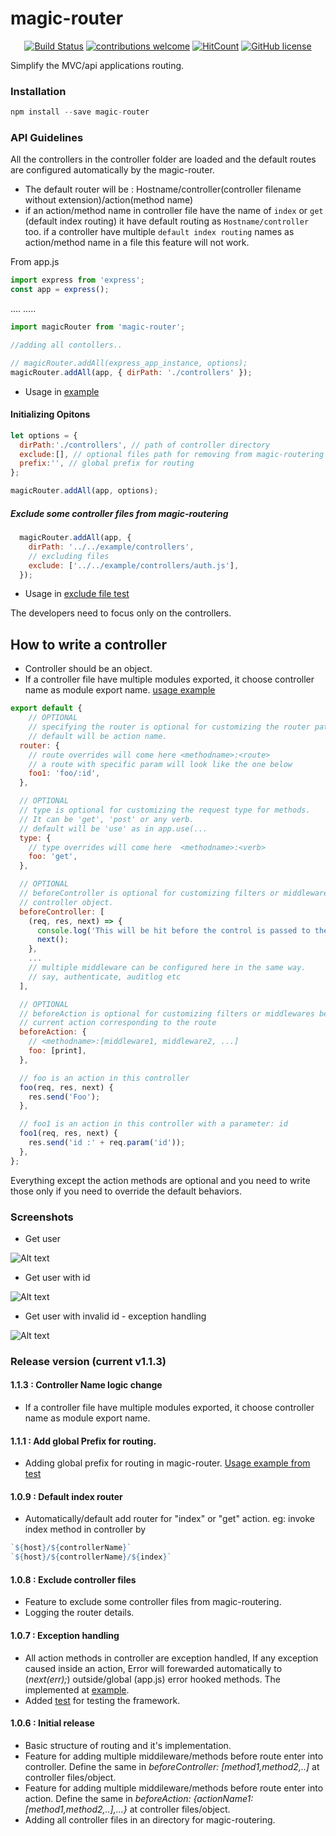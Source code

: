 # magic-router

<div align="center">

[![Build Status](https://travis-ci.org/benhurdavies/magic-router.png?branch=master)](https://travis-ci.org/benhurdavies/magic-router)
[![contributions welcome](https://img.shields.io/badge/contributions-welcome-brightgreen.svg?style=flat)](https://github.com/benhurdavies/magic-router)
[![HitCount](http://hits.dwyl.io/benhurdavies/benhurdavies/magic-router.svg)](http://hits.dwyl.io/benhurdavies/benhurdavies/magic-router)
[![GitHub license](https://img.shields.io/github/license/benhurdavies/magic-router.svg)](https://github.com/benhurdavies/magic-router/blob/master/LICENSE)

</div>

Simplify the MVC/api applications routing.

### Installation

```javascript
npm install --save magic-router
```

### API Guidelines

All the controllers in the controller folder are loaded and the default routes are configured automatically by the magic-router.

* The default router will be : Hostname/controller(controller filename without extension)/action(method name)
* if an action/method name in controller file have the name of `index` or `get` (default index routing) it have default routing as `Hostname/controller` too. if a controller have multiple `default index routing` names as action/method name in a file this feature will not work.

From app.js

```javascript
import express from 'express';
const app = express();
```
....
.....
```javascript 
import magicRouter from 'magic-router';

//adding all contollers..

// magicRouter.addAll(express_app_instance, options);
magicRouter.addAll(app, { dirPath: './controllers' });

```
* Usage in [example](./example) 

#### Initializing Opitons

```javascript
let options = {
  dirPath:'./controllers', // path of controller directory
  exclude:[], // optional files path for removing from magic-routering
  prefix:'', // global prefix for routing
};

magicRouter.addAll(app, options);
```

##### Exclude some controller files from magic-routering

```javascript
  magicRouter.addAll(app, {
    dirPath: '../../example/controllers',
    // excluding files
    exclude: ['../../example/controllers/auth.js'],
  });
```
* Usage in [exclude file test](https://github.com/benhurdavies/magic-router/blob/d1e20a4b67224f92e16a2188af049a194ad59866/test/example/excludeFiles.js#L77)

The developers need to focus only on the controllers.

## How to write a controller

* Controller should be an object.
* If a controller file have multiple modules exported, it choose controller name as module export name. [usage example](./example/controllers/mutilpeExportSample.js)

```javascript
export default {
    // OPTIONAL
    // specifying the router is optional for customizing the router path
    // default will be action name.
  router: {
    // route overrides will come here <methodname>:<route>
    // a route with specific param will look like the one below
    foo1: 'foo/:id',
  },

  // OPTIONAL
  // type is optional for customizing the request type for methods.
  // It can be 'get', 'post' or any verb. 
  // default will be 'use' as in app.use(...
  type: {
    // type overrides will come here  <methodname>:<verb> 
    foo: 'get',   
  },

  // OPTIONAL
  // beforeController is optional for customizing filters or middlewares before request enters
  // controller object.
  beforeController: [
    (req, res, next) => {
      console.log('This will be hit before the control is passed to the controller object.');      
      next();
    },
    ... 
    // multiple middleware can be configured here in the same way.
    // say, authenticate, auditlog etc
  ],

  // OPTIONAL
  // beforeAction is optional for customizing filters or middlewares before request enters
  // current action corresponding to the route
  beforeAction: {
    // <methodname>:[middleware1, middleware2, ...]  
    foo: [print],
  },

  // foo is an action in this controller
  foo(req, res, next) {
    res.send('Foo');
  },

  // foo1 is an action in this controller with a parameter: id
  foo1(req, res, next) {
    res.send('id :' + req.param('id'));
  },
};
```

Everything except the action methods are optional and you need to write 
those only if you need to override the default behaviors.

### Screenshots

* Get user

![Alt text](./Readme/user_get.png "Get user")

* Get user with id

![Alt text](./Readme/user_get_id.png "Get user with id")

* Get user with invalid id - exception handling

![Alt text](./Readme/user_get_invalidId.png "Get user with invalid id - exception handling")

### Release version (current v1.1.3)

#### 1.1.3 : Controller Name logic change
* If a controller file have multiple modules exported, it choose controller name as module export name.

#### 1.1.1 : Add global Prefix for routing.
* Adding global prefix for routing in magic-router. [Usage example from test](./test/example/prefixController.js)

#### 1.0.9 : Default index router
* Automatically/default add router for "index" or "get" action. eg: invoke index method in controller by
```javascript
`${host}/${controllerName}`
`${host}/${controllerName}/${index}`
```

#### 1.0.8 : Exclude controller files
* Feature to exclude some controller files from magic-routering. 
* Logging the router details.

#### 1.0.7 : Exception handling
* All action methods in controller are exception handled, If any exception caused inside an action, Error will forewarded automatically to (_next(err);_) outside/global (app.js) error hooked methods. The implemented at [example](./example).
* Added [test](./test) for testing the framework.

#### 1.0.6 : Initial release
* Basic structure of routing and it's implementation.
* Feature for adding multiple middileware/methods before route enter into controller. Define the same in _beforeController: [method1,method2,..]_ at controller files/object.
* Feature for adding multiple middileware/methods before route enter into action. Define the same in _beforeAction: {actionName1:[method1,method2,..],...}_ at controller files/object.
* Adding all controller files in an directory for magic-routering.
